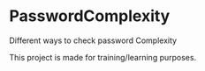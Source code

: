 # PasswordComplexity
Different ways to check password Complexity

This project is made for training/learning purposes.
